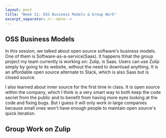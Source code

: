 ```yaml
---
layout: post
title: "Week 11: OSS Business Models & Group Work"
excerpt_separator: <!--more-->
---
```


## OSS Business Models

In this session, we talked about open source software's business models. <!--more--> One of them is Software-as-a-service(Saas). It happens thhat the group project my team currently is working on: Zulip, is Saas. Users can use Zulip simply by going to its website, without the need to download anything. It is an affordable open source alternate to Slack, which is also Saas but is closed source. 

I also learned about inner source for the first time in class. It is open source within the company, which I think is a very smart way to both keep the code secret from the public and to benefit from having more eyes looking at the code and fixing bugs. But I guess it will only work in large companies because small ones won't have enough people to maintain open source's quick iteration. 

## Group Work on Zulip


